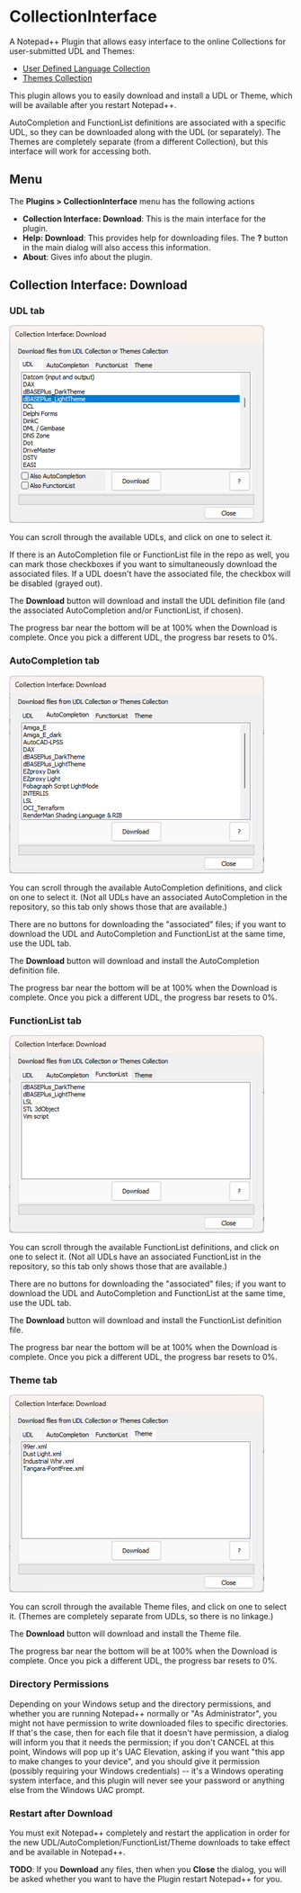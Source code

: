 # CollectionInterface

A Notepad++ Plugin that allows easy interface to the online Collections for user-submitted UDL and Themes:
- [User Defined Language Collection](https://github.com/notepad-plus-plus/userDefinedLanguages)
- [Themes Collection](https://github.com/notepad-plus-plus/nppThemes)

This plugin allows you to easily download and install a UDL or Theme, which will be available after you restart Notepad++.

AutoCompletion and FunctionList definitions are associated with a specific UDL, so they can be downloaded along with the UDL (or separately).  The Themes are completely separate (from a different Collection), but this interface will work for accessing both.

## Menu

The **Plugins > CollectionInterface** menu has the following actions

- **Collection Interface: Download**: This is the main interface for the plugin.
- **Help: Download**: This provides help for downloading files.  The **?** button in the main dialog will also access this information.
- **About**: Gives info about the plugin.

## Collection Interface: Download

### UDL tab

![](.images/download_udl.png)

You can scroll through the available UDLs, and click on one to select it.

If there is an AutoCompletion file or FunctionList file in the repo as well, you can mark those checkboxes if you want to simultaneously download the associated files.  If a UDL doesn't have the associated file, the checkbox will be disabled (grayed out).

The **Download** button will download and install the UDL definition file (and the associated AutoCompletion and/or FunctionList, if chosen).

The progress bar near the bottom will be at 100% when the Download is complete.  Once you pick a different UDL, the progress bar resets to 0%.

### AutoCompletion tab

![](.images/download_ac.png)

You can scroll through the available AutoCompletion definitions, and click on one to select it. (Not all UDLs have an associated AutoCompletion in the repository, so this tab only shows those that are available.)

There are no buttons for downloading the "associated" files; if you want to download the UDL and AutoCompletion and FunctionList at the same time, use the UDL tab.

The **Download** button will download and install the AutoCompletion definition file.

The progress bar near the bottom will be at 100% when the Download is complete.  Once you pick a different UDL, the progress bar resets to 0%.

### FunctionList tab

![](.images/download_fl.png)

You can scroll through the available FunctionList definitions, and click on one to select it. (Not all UDLs have an associated FunctionList in the repository, so this tab only shows those that are available.)

There are no buttons for downloading the "associated" files; if you want to download the UDL and AutoCompletion and FunctionList at the same time, use the UDL tab.

The **Download** button will download and install the FunctionList definition file.

The progress bar near the bottom will be at 100% when the Download is complete.  Once you pick a different UDL, the progress bar resets to 0%.

### Theme tab

![](.images/download_th.png)

You can scroll through the available Theme files, and click on one to select it. (Themes are completely separate from UDLs, so there is no linkage.)

The **Download** button will download and install the Theme file.

The progress bar near the bottom will be at 100% when the Download is complete.  Once you pick a different UDL, the progress bar resets to 0%.

### Directory Permissions

Depending on your Windows setup and the directory permissions, and whether you are running Notepad++ normally or "As Administrator", you might not have permission to write downloaded files to specific directories. If that's the case, then for each file that it doesn't have permission, a dialog will inform you that it needs the permission; if you don't CANCEL at this point, Windows will pop up it's UAC Elevation, asking if you want "this app to make changes to your device", and you should give it permission (possibly requiring your Windows credentials) -- it's a Windows operating system interface, and this plugin will never see your password or anything else from the Windows UAC prompt.

### Restart after Download

You must exit Notepad++ completely and restart the application in order for the new UDL/AutoCompletion/FunctionList/Theme downloads to take effect and be available in Notepad++.

**TODO**: If you **Download** any files, then when you **Close** the dialog, you will be asked whether you want to have the Plugin restart Notepad++ for you.
